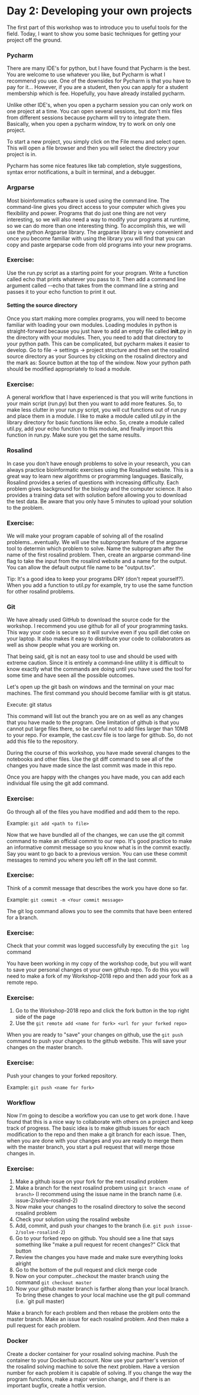 # Day 2: Developing your own projects

The first part of this workshop was to introduce you to useful tools for the field. Today, I want to show you some basic techniques for getting your project off the ground.

### Pycharm 
There are many IDE's for python, but I have found that Pycharm is the best. You are welcome to use whatever you like, but Pycharm is what I recommend you use. One of the downsides for Pycharm is that you have to pay for it... However, if you are a student, then you can apply for a student membership which is fee. Hopefully, you have already installed pycharm.

Unlike other IDE's, when you open a pycharm session you can only work on one project at a time. You can open several sessions, but don't mix files from different sessions because pycharm will try to integrate them. Basically, when you open a pycharm window, try to work on only one project.

To start a new project, you simply click on the File menu and select open. This will open a file browser and then you will select the directory your project is in.

Pycharm has some nice features like tab completion, style suggestions, syntax error notifications, a built in terminal, and a debugger.

### Argparse 
Most bioinformatics software is used using the command line. The command-line gives you direct access to your computer which gives you flexibility and power. Programs that do just one thing are not very interesting, so we will also need a way to modify your programs at runtime, so we can do more than one interesting thing. To accomplish this, we will use the python Argparse library. The argparse library is very convenient and once you become familiar with using the library you will find that you can copy and paste argeparse code from old programs into your new programs. 

### Exercise:
Use the run.py script as a starting point for your program. Write a function called echo that prints whatever you pass to it. Then add a command line argument called --echo that takes from the command line a string and passes it to your echo function to print it out.

#### Setting the source directory 
Once you start making more complex programs, you will need to become familiar with loading your own modules. Loading modules in python is straight-forward because you just have to add an empty file called __init__.py in the directory with your modules. Then, you need to add that directory to your python path. This can be complicated, but pycharm makes it easier to develop. Go to file -> settings -> project structure and then set the rosalind source directory as your Sources by clicking on the rosalind directory and the mark as: Source button at the top of the window. Now your python path should be modified appropriately to load a module.

### Exercise:
A general workflow that I have experienced is that you will write functions in your main script (run.py) but then you want to add more features. So, to make less clutter in your run.py script, you will cut functions out of run.py and place them in a module. I like to make a module called util.py in the library directory for basic functions like echo. So, create a module called util.py, add your echo function to this module, and finally import this function in run.py. Make sure you get the same results. 

### Rosalind 
In case you don't have enough problems to solve in your research, you can always practice bioinformatic exercises using the Rosalind website. This is a great way to learn new algorithms or programming languages. Basically, Rosalind provides a series of questions with increasing difficulty. Each problem gives background for the biology and the computer science. It also provides a training data set with solution before allowing you to download the test data. Be aware that you only have 5 minutes to upload your solution to the problem.

### Exercise:
We will make your program capable of solving all of the rosalind problems...eventually. We will use the subprogram feature of the argparse tool to determin which problem to solve. Name the subprogram after the name of the first rosalind problem. Then, create an argparse command-line flag to take the input from the rosalind website and a name for the output. You can allow the default output file name to be "output.tsv".

Tip: 
It's a good idea to keep your programs DRY (don't repeat yourself?). When you add a function to util.py for example, try to use the same function for other rosalind problems.

### Git
We have already used GitHub to download the source code for the workshop. I recommend you use github for all of your programming tasks. This way your code is secure so it will survive even if you spill diet coke on your laptop. It also makes it easy to distribute your code to collaborators as well as show people what you are working on.

That being said, git is not an easy tool to use and should be used with extreme caution. Since it is entirely a command-line utility it is difficult to know exactly what the commands are doing until you have used the tool for some time and have seen all the possible outcomes. 

Let's open up the git bash on windows and the terminal on your mac machines. The first command you should become familiar with is git status.

Execute: 
git status

This command will list out the branch you are on as well as any changes that you have made to the program. One limitation of github is that you cannot put large files there, so be careful not to add files larger than 10MB to your repo. For example, the cast.csv file is too large for github. So, do not add this file to the repository.

During the course of this workshop, you have made several changes to the notebooks and other files. Use the git diff command to see all of the changes you have made since the last commit was made in this repo.

Once you are happy with the changes you have made, you can add each individual file using the git add command. 

### Exercise:
Go through all of the files you have modified and add them to the repo. 

Example:
`git add <path to file>`

Now that we have bundled all of the changes, we can use the git commit command to make an official commit to our repo. It's good practice to make an informative commit message so you know what is in the commit exactly. Say you want to go back to a previous version. You can use these commit messages to remind you where you left off in the last commit.

### Exercise:
Think of a commit message that describes the work you have done so far.

Example:
`git commit -m <Your commit message>`

The git log command allows you to see the commits that have been entered for a branch.

### Exercise:
Check that your commit was logged successfully by executing the `git log` command

You have been working in my copy of the workshop code, but you will want to save your personal changes ot your own github repo. To do this you will need to make a fork of my Workshop-2018 repo and then add your fork as a remote repo.

### Exercise:
1. Go to the Workshop-2018 repo and click the fork button in the top right side of the page
2. Use the `git remote add <name for fork> <url for your forked repo>`

When you are ready to "save" your changes on github, use the `git push` command to push your changes to the github website. This will save your changes on the master branch.

### Exercise:
Push your changes to your forked repository. 

Example:
`git push <name for fork>` 

### Workflow 
Now I'm going to descibe a workflow you can use to get work done. I have found that this is a nice way to collaborate with others on a project and keep track of progress. The basic idea is to make github issues for each modification to the repo and then make a git branch for each issue. Then, when you are done with your changes and you are ready to merge them with the master branch, you start a pull request that will merge those changes in.

### Exercise:
1. Make a github issue on your fork for the next rosalind problem
2. Make a branch for the next rosalind probem using `git branch <name of branch>` (I recommend using the issue name in the branch name (i.e. issue-2/solve-rosalind-2)
3. Now make your changes to the rosalind directory to solve the second rosalind problem
4. Check your solution using the rosalind website
5. Add, commit, and push your changes to the branch (i.e. `git push issue-2/solve-rosalind-2`)
6. Go to your forked repo on github. You should see a line that says something like "make a pull request for recent changes?" Click that button
7. Review the changes you have made and make sure everything looks alright
8. Go to the bottom of the pull request and click merge code
9. Now on your computer...checkout the master branch using the command `git checkout master`
10. Now your github master branch is farther along than your local branch. To bring these changes to your local machine use the git pull command (i.e. `git pull <name of fork> master) 

Make a branch for each problem and then rebase the problem onto the master branch. Make an issue for each rosalind problem. And then make a pull request for each problem. 

### Docker

Create a docker container for your rosalind solving machine. Push the container to your Dockerhub account. Now use your partner's version of the rosalind solving machine to solve the next problem. Have a version number for each problem it is capable of solving. If you change the way the program functions, make a major version change, and if there is an important bugfix, create a hotfix version.
